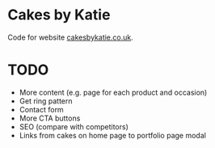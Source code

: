 # Cakes by Katie

Code for website [cakesbykatie.co.uk](https://www.cakesbykatie.co.uk).

# TODO

- More content (e.g. page for each product and occasion)
- Get ring pattern
- Contact form
- More CTA buttons
- SEO (compare with competitors)
- Links from cakes on home page to portfolio page modal